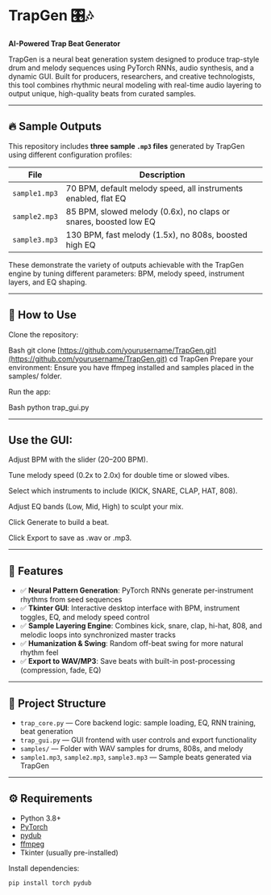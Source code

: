 # TrapGen 🎛️🎶 
**AI-Powered Trap Beat Generator**

TrapGen is a neural beat generation system designed to produce trap-style drum and melody sequences using PyTorch RNNs, audio synthesis, and a dynamic GUI. Built for producers, researchers, and creative technologists, this tool combines rhythmic neural modeling with real-time audio layering to output unique, high-quality beats from curated samples.

---

## 🔥 Sample Outputs

This repository includes **three sample `.mp3` files** generated by TrapGen using different configuration profiles:

| File | Description |
|---|---|
| `sample1.mp3` | 70 BPM, default melody speed, all instruments enabled, flat EQ |
| `sample2.mp3` | 85 BPM, slowed melody (0.6x), no claps or snares, boosted low EQ |
| `sample3.mp3` | 130 BPM, fast melody (1.5x), no 808s, boosted high EQ |

These demonstrate the variety of outputs achievable with the TrapGen engine by tuning different parameters: BPM, melody speed, instrument layers, and EQ shaping.

---

## 🚀 How to Use

Clone the repository:

Bash
git clone [https://github.com/yourusername/TrapGen.git](https://github.com/yourusername/TrapGen.git)
cd TrapGen
Prepare your environment:
Ensure you have ffmpeg installed and samples placed in the samples/ folder.

Run the app:

Bash
python trap_gui.py

---

## Use the GUI:

Adjust BPM with the slider (20–200 BPM).

Tune melody speed (0.2x to 2.0x) for double time or slowed vibes.

Select which instruments to include (KICK, SNARE, CLAP, HAT, 808).

Adjust EQ bands (Low, Mid, High) to sculpt your mix.

Click Generate to build a beat.

Click Export to save as .wav or .mp3.

---

## 🎯 Features

- ✅ **Neural Pattern Generation**: PyTorch RNNs generate per-instrument rhythms from seed sequences
- ✅ **Tkinter GUI**: Interactive desktop interface with BPM, instrument toggles, EQ, and melody speed control
- ✅ **Sample Layering Engine**: Combines kick, snare, clap, hi-hat, 808, and melodic loops into synchronized master tracks
- ✅ **Humanization & Swing**: Random off-beat swing for more natural rhythm feel
- ✅ **Export to WAV/MP3**: Save beats with built-in post-processing (compression, fade, EQ)

---

## 📁 Project Structure

- `trap_core.py` — Core backend logic: sample loading, EQ, RNN training, beat generation
- `trap_gui.py` — GUI frontend with user controls and export functionality
- `samples/` — Folder with WAV samples for drums, 808s, and melody
- `sample1.mp3`, `sample2.mp3`, `sample3.mp3` — Sample beats generated via TrapGen

---

## ⚙️ Requirements

- Python 3.8+
- [PyTorch](https://pytorch.org/)
- [pydub](https://github.com/jiaaro/pydub)
- [ffmpeg](https://ffmpeg.org/)
- Tkinter (usually pre-installed)

Install dependencies:
```bash
pip install torch pydub
